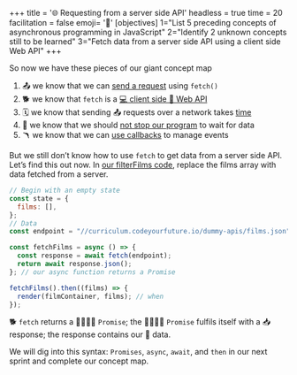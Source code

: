+++
title = '🌐 Requesting from a server side API'
headless = true
time = 20
facilitation = false
emoji= '🧩'
[objectives]
1="List 5 preceding concepts of asynchronous programming in JavaScript"
2="Identify 2 unknown concepts still to be learned"
3="Fetch data from a server side API using a client side Web API"
+++

So now we have these pieces of our giant concept map

1. 📤 we know that we can [send a request](#fetching-data) using `fetch()`
1. 🐕 we know that `fetch` is a [💻 client side 🧰 Web API](#fetching-data)
1. 🗓️ we know that sending 📤 requests over a network takes [time](#latency)
1. 🧵 we know that we should [not stop our program](#asynchrony) to wait for data
1. 🪃 we know that we can [use callbacks](#callbacks) to manage events

But we still don’t know how to use `fetch` to get data from a server side API. Let’s find this out now. In [our filterFilms code](https://curriculum.codeyourfuture.io/filterfilms), replace the films array with data fetched from a server.

```js
// Begin with an empty state
const state = {
  films: [],
};
// Data
const endpoint = "//curriculum.codeyourfuture.io/dummy-apis/films.json";

const fetchFilms = async () => {
  const response = await fetch(endpoint);
  return await response.json();
}; // our async function returns a Promise

fetchFilms().then((films) => {
  render(filmContainer, films); // when
});
```

🐕 `fetch` returns a 🫱🏿‍🫲🏽 ‍`Promise`; the 🫱🏿‍🫲🏽 `Promise` fulfils itself with a 📥 response; the response contains our 💾 data.

We will dig into this syntax: `Promises`, `async`, `await`, and `then` in our next sprint and complete our concept map.
